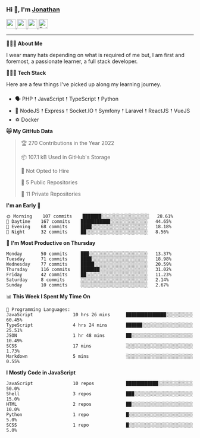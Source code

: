 ### Hi 👋, I'm [Jonathan](https://jonathan-d.ch) 

<p>
  <a href="https://www.twitter.com/redkill2108">
    <img src="https://img.shields.io/badge/twitter-%231DA1F2.svg?&style=for-the-badge&logo=twitter&logoColor=white" height=25>
  </a>
  <a href="https://www.linkedin.com/in/jdebetaz">
    <img src="https://img.shields.io/badge/linkedin-%230077B5.svg?&style=for-the-badge&logo=linkedin&logoColor=white" height=25>
  </a>
  <a href="https://www.instagram.com/jdebetaz/">
    <img src="https://img.shields.io/badge/instagram-%23E4405F.svg?&style=for-the-badge&logo=instagram&logoColor=white" height=25>
  </a>
  <a href="https://wakatime.com/@5c95ead1-71ee-4ecc-9a32-6c2b293dd432">
    <img src="https://wakatime.com/badge/user/5c95ead1-71ee-4ecc-9a32-6c2b293dd432.svg?style=for-the-badge" height=25 alt="Total time coded since Aug 23 2019" />
  </a>
</p>

-------

**🙋🏻‍♂️ About Me** 

<p>I wear many hats depending on what is required of me but, I am first and foremost, a passionate learner, a full stack developer.</p>

**👨🏻‍💻 Tech Stack** 

<p>Here are a few things I've picked up along my learning journey.</p>

- 🗣 PHP 𒑰 JavaScript 𒑰 TypeScript 𒑰 Python
- 🎒 NodeJS 𒑰 Express 𒑰 Socket.IO 𒑰 Symfony 𒑰 Laravel 𒑰 ReactJS 𒑰 VueJS
- ♽ Docker

<!--START_SECTION:waka-->
**🐱 My GitHub Data** 

> 🏆 270 Contributions in the Year 2022
 > 
> 📦 107.1 kB Used in GitHub's Storage 
 > 
> 🚫 Not Opted to Hire
 > 
> 📜 5 Public Repositories 
 > 
> 🔑 11 Private Repositories  
 > 
**I'm an Early 🐤** 

```text
🌞 Morning    107 commits    ███████░░░░░░░░░░░░░░░░░░   28.61% 
🌆 Daytime    167 commits    ███████████░░░░░░░░░░░░░░   44.65% 
🌃 Evening    68 commits     ████░░░░░░░░░░░░░░░░░░░░░   18.18% 
🌙 Night      32 commits     ██░░░░░░░░░░░░░░░░░░░░░░░   8.56%

```
📅 **I'm Most Productive on Thursday** 

```text
Monday       50 commits     ███░░░░░░░░░░░░░░░░░░░░░░   13.37% 
Tuesday      71 commits     ████░░░░░░░░░░░░░░░░░░░░░   18.98% 
Wednesday    77 commits     █████░░░░░░░░░░░░░░░░░░░░   20.59% 
Thursday     116 commits    ███████░░░░░░░░░░░░░░░░░░   31.02% 
Friday       42 commits     ██░░░░░░░░░░░░░░░░░░░░░░░   11.23% 
Saturday     8 commits      ░░░░░░░░░░░░░░░░░░░░░░░░░   2.14% 
Sunday       10 commits     ░░░░░░░░░░░░░░░░░░░░░░░░░   2.67%

```


📊 **This Week I Spent My Time On** 

```text
💬 Programming Languages: 
JavaScript               10 hrs 26 mins      ███████████████░░░░░░░░░░   60.45% 
TypeScript               4 hrs 24 mins       ██████░░░░░░░░░░░░░░░░░░░   25.51% 
JSON                     1 hr 48 mins        ██░░░░░░░░░░░░░░░░░░░░░░░   10.49% 
SCSS                     17 mins             ░░░░░░░░░░░░░░░░░░░░░░░░░   1.73% 
Markdown                 5 mins              ░░░░░░░░░░░░░░░░░░░░░░░░░   0.55%

```

**I Mostly Code in JavaScript** 

```text
JavaScript               10 repos            ████████████░░░░░░░░░░░░░   50.0% 
Shell                    3 repos             ███░░░░░░░░░░░░░░░░░░░░░░   15.0% 
HTML                     2 repos             ██░░░░░░░░░░░░░░░░░░░░░░░   10.0% 
Python                   1 repo              █░░░░░░░░░░░░░░░░░░░░░░░░   5.0% 
SCSS                     1 repo              █░░░░░░░░░░░░░░░░░░░░░░░░   5.0%

```



<!--END_SECTION:waka-->
